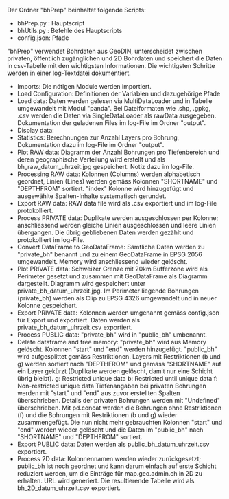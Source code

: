 Der Ordner "bhPrep" beinhaltet folgende Scripts: 
- bhPrep.py : Hauptscript 
- bhUtils.py : Befehle des Hauptscripts 
- config.json: Pfade 

"bhPrep" verwendet Bohrdaten aus GeoDIN, unterscheidet zwischen privaten, öffentlich zugänglichen und 2D Bohrdaten und speichert die Daten in csv-Tabelle mit den wichtigsten Informationen. Die wichtigsten Schritte werden in einer log-Textdatei dokumentiert. 
- Imports: Die nötigen Module werden importiert. 
- Load Configuration: Definitionen der Variablen und dazugehörige Pfade
- Load data: Daten werden gelesen via MultiDataLoader und in Tabelle umgewandelt mit Modul "panda". Bei Dateiformaten wie .shp, .gpkg, .csv werden die Daten via SingleDataLoader als rawData ausgegeben. Dokumentation der geladenen Files im log-File im Ordner "output". 
- Display data: 
- Statistics: Berechnungen zur Anzahl Layers pro Bohrung, Dokumentation dazu im log-File im Ordner "output". 
- Plot RAW data: Diagramm der Anzahl Bohrungen pro Tiefenbereich und deren geographische Verteilung wird erstellt und als bh_raw_datum_uhrzeit.jpg gespeichert. Notiz dazu im log-File. 
- Processing RAW data: Kolonnen (Columns) werden alphabetisch geordnet, Linien (Lines) werden gemäss Kolonnen "SHORTNAME" und "DEPTHFROM" sortiert. "index" Kolonne wird hinzugefügt und ausgewählte Spalten-Inhalte systematisch gerundet. 
- Export RAW data: RAW data file wird als .csv exportiert und im log-File protokolliert. 
- Process PRIVATE data: Duplikate werden ausgeschlossen per Kolonne; anschliessend werden gleiche Linien ausgeschlossen und leere Linien übergangen. Die übrig gebliebenen Daten werden gezählt und protokolliert im log-File. 
- Convert DataFrame to GeoDataFrame: Sämtliche Daten werden zu "private_bh" benannt und zu einem GeoDataFrame in EPSG 2056 umgewandelt. Memory wird anschliessend wieder gelöscht. 
- Plot PRIVATE data: Schweizer Grenze mit 20km Bufferzone wird als Perimeter gesetzt und zusammen mit GeoDataFrame als Diagramm dargestellt. Diagramm wird gespeichert unter private_bh_datum_uhrzeit.jpg. Im Perimeter liegende Bohrungen (private_bh) werden als Clip zu EPSG 4326 umgewandelt und in neuer Kolonne gespeichert. 
- Export PRIVATE data: Kolonnen werden umgenannt gemäss config.json für Export und exportiert. Daten werden als private_bh_datum_uhrzeit.csv exportiert.  
- Process PUBLIC data: "private_bh" wird in "public_bh" umbenannt. 
- Delete dataframe and free memory: "private_bh" wird aus Memory gelöscht. Kolonnen "start" und "end" werden hinzugefügt. "public_bh" wird aufgesplittet gemäss Restriktionen. Layers mit Restriktionen (b und g) werden sortiert nach "DEPTHFROM" und gemäss "SHORTNAME" auf ein Layer gekürzt (Duplikate werden gelöscht, damit nur eine Schicht übrig bleibt). 
	g: Restricted unique data 
	b: Restricted until unique data 
	f: Non-restricted unique data 
	Tiefenangaben bei privaten Bohrungen werden mit "start" und "end" aus zuvor erstellten Spalten überschrieben.
	Details der privaten Bohrungen werden mit "Undefined" überschrieben. 
	Mit pd.concat werden die Bohrungen ohne Restriktionen (f) und die Bohrungen mit Restriktionen (b und g) wieder zusammengefügt. 
	Die nun nicht mehr gebrauchten Kolonnen "start" und "end" werden wieder gelöscht und die Daten im "public_bh" nach "SHORTNAME" und "DEPTHFROM" sortiert. 
- Export PUBLIC data: Daten werden als public_bh_datum_uhrzeit.csv exportiert. 
- Process 2D data: Kolonnennamen werden wieder zurückgesetzt; public_bh ist noch geordnet und kann darum einfach auf erste Schicht reduziert werden, um die Einträge für map.geo.admin.ch in 2D zu erhalten. URL wird generiert. Die resultierende Tabelle wird als bh_2D_datum_uhrzeit.csv exportiert. 